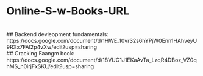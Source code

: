 # Online-S-w-Books-URL
<br>
## Backend devleopment fundamentals: 
https://docs.google.com/document/d/1HWE_10vr32s6hYPjW0Enn1HAhveyU9RXx7FAl2p4vXw/edit?usp=sharing
<br>
## Cracking Faangm book: 
https://docs.google.com/document/d/18VUG1J1EKaAvTa_LzqR4DBoz_VZ0qhMS_n0irjFxSKU/edit?usp=sharing
<br>
